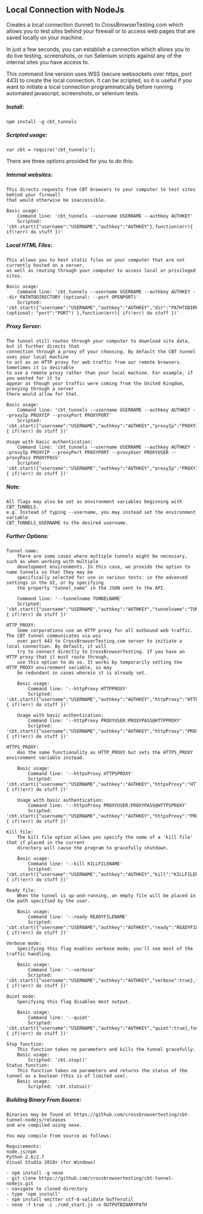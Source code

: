 ## Local Connection with NodeJs 

Creates a local connection (tunnel) to CrossBrowserTesting.com which allows you to test sites behind your firewall or to access web pages that are saved locally on your machine. 

In just a few seconds, you can establish a connection which allows you to do live testing, screenshots, or run Selenium scripts against any of the internal sites you have access to.  

This command line version uses WSS (secure websockets over https, port 443) to create the local connection.  It can be scripted, so it is useful if you want to initiate a local connection programmatically before running automated javascript, screenshots, or selenium tests.

##### Install:  
    npm install -g cbt_tunnels

##### Scripted usage:   
    var cbt = require('cbt_tunnels');

There are three options provided for you to do this:

##### Internal websites:
    This directs requests from CBT browsers to your computer to test sites behind your firewall
    that would otherwise be inaccessible.

    Basic usage: 
        Command line: 'cbt_tunnels --username USERNAME --authkey AUTHKEY'
        Scripted:   'cbt.start({"username":"USERNAME","authkey":"AUTHKEY"},function(err){ if(!err) do stuff })'

##### Local HTML Files:
    This allows you to host static files on your computer that are not currently hosted on a server, 
    as well as routing through your computer to access local or privileged sites.
    
    Basic usage: 
        Command line: 'cbt_tunnels --username USERNAME --authkey AUTHKEY --dir PATHTODIRECTORY (optional: --port OPENPORT)'
        Scripted:   'cbt.start({"username":"USERNAME","authkey":"AUTHKEY","dir":"PATHTODIRECTORY", (optional: "port":"PORT") },function(err){ if(!err) do stuff })'

##### Proxy Server:
    The tunnel still routes through your computer to download site data, but it further directs that 
    connection through a proxy of your choosing. By default the CBT tunnel uses your local machine
    to act as an HTTP proxy for web traffic from our remote browsers. Sometimes it is desirable
    to use a remote proxy rather than your local machine. For example, if you wanted for it to
    appear as though your traffic were coming from the United Kingdom, proxying through a server
    there would allow for that.

    Basic usage: 
        Command line: 'cbt_tunnels --username USERNAME --authkey AUTHKEY --proxyIp PROXYIP --proxyPort PROXYPORT'
        Scripted: 'cbt.start({"username":"USERNAME","authkey":"AUTHKEY","proxyIp":"PROXYIP","proxyPort":"PROXYPORT"},function(err){ if(!err) do stuff })'

    Usage with basic authentication:
        Command line: 'cbt_tunnels --username USERNAME --authkey AUTHKEY --proxyIp PROXYIP --proxyPort PROXYPORT --proxyUser PROXYUSER --proxyPass PROXYPASS'
        Scripted: 'cbt.start({"username":"USERNAME","authkey":"AUTHKEY","proxyIp":"PROXYIP","proxyPort":"PROXYPORT","proxyUser:":"PROXYUSER","proxyPass":"PROXYPASS"},function(err){ if(!err) do stuff })'

##### Note:
    All flags may also be set as environment variables beginning with CBT_TUNNELS.
    e.g. Instead of typing --username, you may instead set the environment variable
    CBT_TUNNELS_USERNAME to the desired username.

##### Further Options:

    Tunnel name:
        There are some cases where multiple tunnels might be necessary, such as when working with multiple 
        development environments. In this case, we provide the option to name tunnels so that they may be 
        specifically selected for use in various tests: in the advanced settings in the UI, or by specifying
        the property "tunnel_name" in the JSON sent to the API.

        Command line: '--tunnelname TUNNELNAME'
        Scripted: 'cbt.start({"username":"USERNAME","authkey":"AUTHKEY","tunnelname":"TUNNELNAME"},function(err){ if(!err) do stuff })'

    HTTP_PROXY:
        Some corporations use an HTTP proxy for all outbound web traffic. The CBT tunnel communicates via wss
        over port 443 to CrossBrowserTesting.com server to initiate a local connection. By default, it will
        try to connect directly to CrossBrowserTesting. If you have an HTTP proxy that it must route through, 
        use this option to do so. It works by temporarily setting the HTTP_PROXY environment variable, so may
        be redundant in cases wherein it is already set.

        Basic usage:
            Command line: '--httpProxy HTTPPROXY'
            Scripted: 'cbt.start({"username":"USERNAME","authkey":"AUTHKEY","httpProxy":"HTTPPROXY"},function(err){ if(!err) do stuff })'

        Usage with basic authentication:
            Command line: '--httpProxy PROXYUSER:PROXYPASS@HTTPPROXY'
            Scripted: 'cbt.start({"username":"USERNAME","authkey":"AUTHKEY","httpProxy":"PROXYUSER:PROXYPASS@HTTPPROXY"},function(err){ if(!err) do stuff })'

    HTTPS_PROXY:
        Has the same functionality as HTTP_PROXY but sets the HTTPS_PROXY environment variable instead.

        Basic usage:
            Command line: '--httpsProxy HTTPSPROXY'
            Scripted: 'cbt.start({"username":"USERNAME","authkey":"AUTHKEY","httpsProxy":"HTTPSPROXY"},function(err){ if(!err) do stuff })'

        Usage with basic authentication:
            Command line: '--httpsProxy PROXYUSER:PROXYPASS@HTTPSPROXY'
            Scripted: 'cbt.start({"username":"USERNAME","authkey":"AUTHKEY","httpsProxy":"PROXYUSER:PROXYPASS@HTTPSPROXY"},function(err){ if(!err) do stuff })'

    Kill file:
        The kill file option allows you specify the name of a 'kill file' that if placed in the current 
        directory will cause the program to gracefully shutdown.

        Basic usage: 
            Command line: '--kill KILLFILENAME'
            Scripted: 'cbt.start({"username":"USERNAME","authkey":"AUTHKEY","kill":"KILLFILENAME"},function(err){ if(!err) do stuff })'

    Ready file:
        When the tunnel is up-and-running, an empty file will be placed in the path specified by the user.

        Basic usage:
            Command line: '--ready READYFILENAME'
            Scripted: 'cbt.start({"username":"USERNAME","authkey":"AUTHKEY","ready":"READYFILENAME"},function(err){ if(!err) do stuff })'

    Verbose mode:
        Specifying this flag enables verbose mode; you'll see most of the traffic handling.

        Basic usage:
            Command line: '--verbose'
            Scripted: 'cbt.start({"username":"USERNAME","authkey":"AUTHKEY","verbose":true},function(err){ if(!err) do stuff })'

    Quiet mode:
        Specifying this flag disables most output.

        Basic usage:
            Command line: '--quiet'
            Scripted: 'cbt.start({"username":"USERNAME","authkey":"AUTHKEY","quiet":true},function(err){ if(!err) do stuff })'

    Stop function:
        This function takes no parameters and kills the tunnel gracefully.
        Basic usage:
            Scripted: 'cbt.stop()'
    Status function:
        This function takes no parameters and returns the status of the tunnel as a boolean (this is of limited use).
        Basic usage:
            Scripted: 'cbt.status()'

##### Building Binary From Source:

    Binaries may be found at https://github.com/crossbrowsertesting/cbt-tunnel-nodejs/releases 
    and are compiled using nexe. 

    You may compile from source as follows:

    Requirements:
    node.js/npm
    Python 2.6/2.7
    Visual Studio 2010+ (for Windows)

    - npm install -g nexe
    - git clone https://github.com/crossbrowsertesting/cbt-tunnel-nodejs.git
    - navigate to cloned directory
    - type 'npm install'
    - npm install emitter utf-8-validate bufferutil
    - nexe -f true -i ./cmd_start.js -o OUTPUTBINARYPATH
